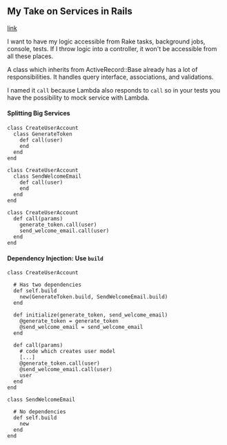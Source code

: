 ## My Take on Services in Rails
[link](http://adamniedzielski.github.io/blog/2014/11/25/my-take-on-services-in-rails/)

I want to have my logic accessible from Rake tasks, background jobs, console, tests. If I throw logic into a controller, it won't be accessible from all these places.

A class which inherits from ActiveRecord::Base already has a lot of responsibilities. It handles query interface, associations, and validations.

I named it `call` because Lambda also responds to `call` so in your tests you have the possibility to mock service with Lambda.

#### Splitting Big Services

    class CreateUserAccount
      class GenerateToken
        def call(user)
        end
      end
    end

    class CreateUserAccount
      class SendWelcomeEmail
        def call(user)
        end
      end
    end

    class CreateUserAccount
      def call(params)
        generate_token.call(user)
        send_welcome_email.call(user)
      end
    end

#### Dependency Injection: Use `build`

    class CreateUserAccount

      # Has two dependencies
      def self.build
        new(GenerateToken.build, SendWelcomeEmail.build)
      end

      def initialize(generate_token, send_welcome_email)
        @generate_token = generate_token
        @send_welcome_email = send_welcome_email
      end

      def call(params)
        # code which creates user model
        [...]
        @generate_token.call(user)
        @send_welcome_email.call(user)
        user
      end
    end

    class SendWelcomeEmail

      # No dependencies
      def self.build
        new
      end
    end
